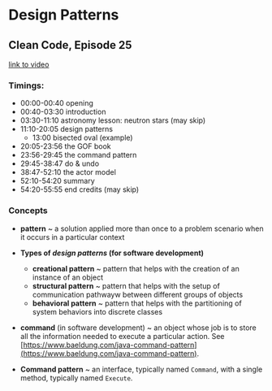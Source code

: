 # Design Patterns

## Clean Code, Episode 25

[link to video](https://www.safaribooksonline.com/videos/clean-code/9780134661742/9780134661742-CODE_E26)

### Timings:

- 00:00-00:40 opening
- 00:40-03:30 introduction
- 03:30-11:10 astronomy lesson: neutron stars (may skip)
- 11:10-20:05 design patterns
	- 13:00 bisected oval (example)
- 20:05-23:56 the GOF book
- 23:56-29:45 the command pattern
- 29:45-38:47 do & undo
- 38:47-52:10 the actor model
- 52:10-54:20 summary 
- 54:20-55:55  end credits (may skip)


### Concepts

- **pattern** ~ a solution applied more than once to a problem scenario when it occurs in a particular context 

- **Types of *design patterns* (for software development)**
	- **creational pattern**
		~ pattern that helps with the creation of an instance of an object
	- **structural pattern**
		~ pattern that helps with the setup of communication pathwayw between different groups of objects
	- **behavioral pattern**
		~ pattern that helps with the partitioning of system behaviors into discrete classes

- **command** (in software development) ~ an object whose job is to store all the information needed to execute a particular action. See [https://www.baeldung.com/java-command-pattern](https://www.baeldung.com/java-command-pattern).

- **Command pattern** ~ an interface, typically named `Command`, with a single method, typically named `Execute`.


